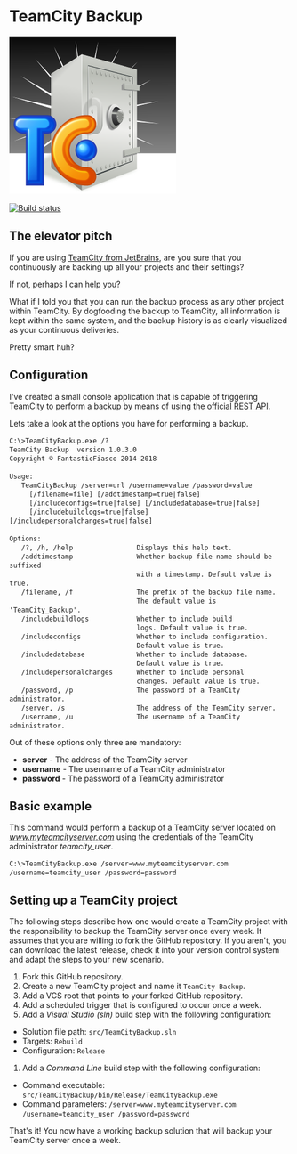 # TeamCity Backup

![Logo](design/Logo_300x300.png)

[![Build status](https://ci.appveyor.com/api/projects/status/f6gu28t5jagxj3pv/branch/master?svg=true)](https://ci.appveyor.com/project/FantasticFiasco/teamcity-backup/branch/master)

## The elevator pitch

If you are using [TeamCity from JetBrains](https://www.jetbrains.com/teamcity/), are you sure that you continuously are backing up all your projects and their settings?

If not, perhaps I can help you?

What if I told you that you can run the backup process as any other project within TeamCity. By dogfooding the backup to TeamCity, all information is kept within the same system, and the backup history is as clearly visualized as your continuous deliveries.

Pretty smart huh?

## Configuration

I've created a small console application that is capable of triggering TeamCity to perform a backup by means of using the [official REST API](https://confluence.jetbrains.com/display/TCD8/REST+API#RESTAPI-DataBackup).

Lets take a look at the options you have for performing a backup.

```dos
C:\>TeamCityBackup.exe /?
TeamCity Backup  version 1.0.3.0
Copyright © FantasticFiasco 2014-2018

Usage:
   TeamCityBackup /server=url /username=value /password=value
     [/filename=file] [/addtimestamp=true|false]
     [/includeconfigs=true|false] [/includedatabase=true|false]
     [/includebuildlogs=true|false] [/includepersonalchanges=true|false]

Options:
   /?, /h, /help                Displays this help text.
   /addtimestamp                Whether backup file name should be suffixed
                                with a timestamp. Default value is true.
   /filename, /f                The prefix of the backup file name.
                                The default value is 'TeamCity_Backup'.
   /includebuildlogs            Whether to include build
                                logs. Default value is true.
   /includeconfigs              Whether to include configuration.
                                Default value is true.
   /includedatabase             Whether to include database.
                                Default value is true.
   /includepersonalchanges      Whether to include personal
                                changes. Default value is true.
   /password, /p                The password of a TeamCity administrator.
   /server, /s                  The address of the TeamCity server.
   /username, /u                The username of a TeamCity administrator.
```

Out of these options only three are mandatory:

- __server__ - The address of the TeamCity server
- __username__ - The username of a TeamCity administrator
- __password__ - The password of a TeamCity administrator

## Basic example

This command would perform a backup of a TeamCity server located on *www.myteamcityserver.com* using the credentials of the TeamCity administrator *teamcity_user*.

```dos
C:\>TeamCityBackup.exe /server=www.myteamcityserver.com /username=teamcity_user /password=password
```

## Setting up a TeamCity project

The following steps describe how one would create a TeamCity project with the responsibility to backup the TeamCity server once every week. It assumes that you are willing to fork the GitHub repository. If you aren't, you can download the latest release, check it into your version control system and adapt the steps to your new scenario.

1. Fork this GitHub repository.
1. Create a new TeamCity project and name it `TeamCity Backup`.
1. Add a VCS root that points to your forked GitHub repository.
1. Add a scheduled trigger that is configured to occur once a week.
1. Add a *Visual Studio (sln)* build step with the following configuration:
  - Solution file path: `src/TeamCityBackup.sln`
  - Targets: `Rebuild`
  - Configuration: `Release`
1. Add a *Command Line* build step with the following configuration:
  - Command executable: `src/TeamCityBackup/bin/Release/TeamCityBackup.exe`
  - Command parameters: `/server=www.myteamcityserver.com /username=teamcity_user /password=password`

That's it! You now have a working backup solution that will backup your TeamCity server once a week.